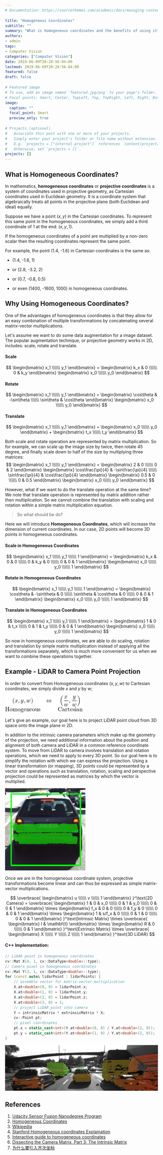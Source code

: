 ```yaml
---
# Documentation: https://sourcethemes.com/academic/docs/managing-content/

title: "Homogeneous Coordinates"
subtitle: ""
summary: "What is homogeneous coordinates and the benefits of using it"
authors:
- admin
tags:
- Computer Vision
categories: ["Computer Vision"]
date: 2019-06-09T20:28:56-04:00
lastmod: 2019-06-09T20:28:56-04:00
featured: false
draft: false

# Featured image
# To use, add an image named `featured.jpg/png` to your page's folder.
# Focal points: Smart, Center, TopLeft, Top, TopRight, Left, Right, BottomLeft, Bottom, BottomRight.
image:
  caption: ""
  focal_point: Smart
  preview_only: true

# Projects (optional).
#   Associate this post with one or more of your projects.
#   Simply enter your project's folder or file name without extension.
#   E.g. `projects = ["internal-project"]` references `content/project/deep-learning/index.md`.
#   Otherwise, set `projects = []`.
projects: []
---
```






## What is Homogeneous Coordinates?

In mathematics, **homogeneous coordinates** or **projective coordinates** is a system of coordinates used in projective geometry, as Cartesian coordinates used in Euclidean geometry. It is a coordinate system that algebraically treats all points in the projective plane (both Euclidean and ideal) equally.

Suppose we have a point $(x,y)$ in the Cartesian coordinates. To represent this same point in the homogeneous coordinates, we simply add a third coordinate of 1 at the end: $(x, y, 1)$. 

If the homogeneous coordinates of a point are multiplied by a non-zero scalar then the resulting coordinates represent the same point.

For example, the point (1.4, -1.6) in Cartesian coordinates is the same as: 

- (1.4, -1.6, 1) 

- or (2.8, -3.2, 2) 

- or (0.7, -0.8, 0.5) 

- or even (1400, -1600, 1000) in homogeneous coordinates. 

  

## Why Using Homogeneous Coordinates?

One of the advantages of homogeneous coordinates is that they allow for an easy combination of multiple transformations by concatenating several matrix-vector multiplications.

Let's assume we want to do some data augmentation for a image dataset. The popular augmentation technique, or projective geometry works in 2D, includes: scale, rotate and translate.



#### Scale

$$
\begin{bmatrix} x_1 \\\\\\ y_1 \end{bmatrix} 
= \begin{bmatrix} k_x & 0 \\\\\\ 0 & k_y \end{bmatrix} 
\begin{bmatrix} x_0 \\\\\\ y_0 \end{bmatrix}
$$



#### Rotate

$$
\begin{bmatrix} x_1 \\\\\\ y_1 \end{bmatrix} 
= \begin{bmatrix} \cos\theta & -\sin\theta \\\\\\ \sin\theta & \cos\theta \end{bmatrix} 
\begin{bmatrix} x_0 \\\\\\ y_0 \end{bmatrix}
$$



#### Translate

$$
\begin{bmatrix} x_1 \\\\\\ y_1 \end{bmatrix} 
= \begin{bmatrix} x_0 \\\\\\ y_0 \end{bmatrix} + \begin{bmatrix} t_x \\\\\\ t_y \end{bmatrix}
$$



Both scale and rotate operation are represented by matrix multiplication. So for example, we can scale up the image size by twice, then rotate 45 degree, and finally scale down to half of the size by multiplying three matrices:
$$
\begin{bmatrix} x_1 \\\\\\ y_1 \end{bmatrix}
= \begin{bmatrix} 2 & 0 \\\\\\ 0 & 2 \end{bmatrix} 
\begin{bmatrix} \cos\frac{\pi}{4} & -\sin\frac{\pi}{4} \\\\\\ 
\sin\frac{\pi}{4} & \cos\frac{\pi}{4} \end{bmatrix} 
\begin{bmatrix} 0.5 & 0 \\\\\\ 0 & 0.5 \end{bmatrix} 
\begin{bmatrix} x_0 \\\\\\ y_0 \end{bmatrix}
$$


However, what if we want to do the translate operation at the same time? We note that translate operation is represented by matrix addition rather then multiplication. So we cannot combine the translation with scaling and rotation within a simple matrix multiplication equation.



> So what should be do?

Here we will introduce **Homogeneous Coordinates**, which will increase the dimension of current coordinates. In our case, 2D points will become 3D points in homogeneous coordinates.



#### Scale in Homogeneous Coordinates

$$
\begin{bmatrix} x_1 \\\\\\ y_1 \\\\\\ 1 \end{bmatrix} 
= \begin{bmatrix} k_x & 0 & 0 \\\\\\ 0 & k_y & 0 \\\\\\ 0 & 0 & 1 \end{bmatrix} 
\begin{bmatrix} x_0 \\\\\\ y_0 \\\\\\ 1 \end{bmatrix}
$$



#### Rotate in Homogeneous Coordinates

$$
\begin{bmatrix} x_1 \\\\\\ y_1 \\\\\\ 1 \end{bmatrix} 
= \begin{bmatrix} \cos\theta & -\sin\theta & 0 \\\\\\ \sin\theta & \cos\theta & 0 \\\\\\ 0 & 0 & 1 \end{bmatrix} 
\begin{bmatrix} x_0 \\\\\\ y_0 \\\\\\ 1 \end{bmatrix}
$$



#### Translate in Homogeneous Coordinates

$$
\begin{bmatrix} x_1 \\\\\\ y_1 \\\\\\ 1 \end{bmatrix} 
= \begin{bmatrix} 1 & 0 & t_x \\\\\\ 0 & 1 & t_y \\\\\\ 0 & 0 & 1 \end{bmatrix} 
\begin{bmatrix} x_0 \\\\\\ y_0 \\\\\\ 1 \end{bmatrix}
$$



So now in homogeneous coordinates, we are able to do scaling, rotation and translation by simple matrix multiplication instead of applying all the transformations separately, which is much more convenient for us when we want to combine these operations together.



## Example - LiDAR to Camera Point Projection

In order to convert from Homogeneous coordinates $(x, y, w)$ to Cartesian coordinates, we simply divide $x$ and $y$ by $w$;

![homogeneous-to-Cartesian](./homogeneous01.png)



Let's give an example, our goal here is to project LiDAR point cloud from 3D space onto the image plane in 2D.

In addition to the intrinsic camera parameters which make up the geometry of the projection, we need additional information about the position and alignment of both camera and LiDAR in a common reference coordinate system. To move from LiDAR to camera involves translation and rotation operations, which we need to apply to every 3D point. So our goal here is to simplify the notation with which we can express the projection. Using a linear transformation (or mapping), 3D points could be represented by a vector and operations such as translation, rotation, scaling and perspective projection could be represented as matrices by which the vector is multiplied. 

![LiDAR projection](./8.png)



Once we are in the homogeneous coordinate system, projective transformations become linear and can thus be expressed as simple matrix-vector multiplications. 


$$
\overbrace{
\begin{bmatrix} u \\\\\\ v \\\\\\ 1 \end{bmatrix}
}^\text{2D Camera}    
= \overbrace{
     \begin{bmatrix}
     1  &  0  & x_0 \\\\\\
     0  &  1  & y_0 \\\\\\
     0  &  0  & 1
     \end{bmatrix} 
     \times
     \begin{bmatrix}
     f_x &  0  & 0 \\\\\\
     0  & f_y & 0 \\\\\\
     0  &  0  & 1
     \end{bmatrix} 
     \times
     \begin{bmatrix}
     1  &  s/f_x  & 0 \\\\\\
     0  &    1    & 0 \\\\\\
     0  &    0    & 1
     \end{bmatrix} 
}^\text{Intrinsic Matrix}
     \times
\overbrace{     
     \begin{bmatrix}
     I & \mathbf{t}
     \end{bmatrix} 
     \times
     \begin{bmatrix}
     R & 0 \\\\\\
     0 & 1
     \end{bmatrix} 
}^\text{Extrinsic Matrix}     
     \times
     \overbrace{
     \begin{bmatrix} X \\\\\\ Y \\\\\\ Z \\\\\\ 1 \end{bmatrix}
     }^\text{3D LiDAR}  
$$


#### C++ Implementation:



```cpp
// LiDAR point in homogeneous coordinates
cv::Mat X(4, 1, cv::DataType<double>::type);
// Camera pixel in homogeneous coordinates
cv::Mat Y(3, 1, cv::DataType<double>::type);
for (const auto& lidarPoint : lidarPoints) {
    // assemble vector for matrix-vector-multiplication
    X.at<double>(0, 0) = lidarPoint.x;
    X.at<double>(1, 0) = lidarPoint.y;
    X.at<double>(2, 0) = lidarPoint.z;
    X.at<double>(3, 0) = 1;
    // project LiDAR point into camera
    Y = intrinsicMatrix * extrinsicMatrix * X;
    cv::Point pt;
    // pixel coordinates
    pt.x = static_cast<int>(Y.at<double>(0, 0) / Y.at<double>(2, 0)); 
    pt.y = static_cast<int>(Y.at<double>(1, 0) / Y.at<double>(2, 0));
}
```



![LiDAR projection](./draggedimage-17.png)



## References

1. [Udacity Sensor Fusion Nanodegree Program](<https://www.udacity.com/course/sensor-fusion-engineer-nanodegree--nd313>) 
2. [Homogeneous Coordinates](<http://www.songho.ca/math/homogeneous/homogeneous.html>)
3. [Wikipedia](https://en.m.wikipedia.org/wiki/Homogeneous_coordinates)
4. [Stanford Homogeneous coordinates Explaination](http://robotics.stanford.edu/~birch/projective/node4.html)
5. [Interactive guide to homogeneous coordinates](https://wordsandbuttons.online/interactive_guide_to_homogeneous_coordinates.html)
6. [Dissecting the Camera Matrix, Part 3: The Intrinsic Matrix](<http://ksimek.github.io/2013/08/13/intrinsic/>)
7. [为什么要引入齐次坐标](https://blog.csdn.net/saltriver/article/details/79680364)